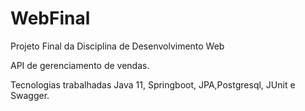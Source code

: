 # WebFinal
Projeto Final da Disciplina de Desenvolvimento Web

API de gerenciamento de vendas.

Tecnologias trabalhadas Java 11, Springboot, JPA,Postgresql, JUnit e Swagger. 
